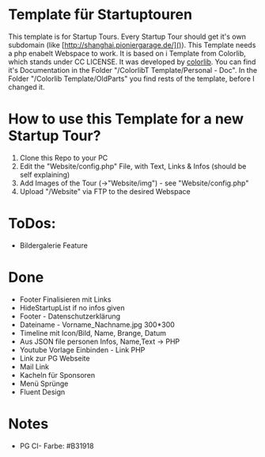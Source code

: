 # Template für Startuptouren
This template is for Startup Tours. Every Startup Tour should get it's own subdomain (like [http://shanghai.pioniergarage.de/]()). This Template needs a php enabelt Webspace to work. It is based on i Template from Colorlib, which stands under CC LICENSE. It was developed by [colorlib](https://colorlib.com/wp/template/personal/). You can find it's Documentation in the Folder "/ColorlibT Template/Personal - Doc". In the Folder  "/Colorlib Template/OldParts" you find rests of the template, before I changed it.

# How to use this Template for a new Startup Tour?
1. Clone this Repo to your PC
2. Edit the "Website/config.php" File, with Text, Links & Infos (should be self explaining)
3. Add Images of the Tour (->"Website/img") - see "Website/config.php"
4. Upload "/Website" via FTP to the desired Webspace

# ToDos:
* Bildergalerie Feature


# Done
* Footer Finalisieren mit Links
* HideStartupList if no infos given
* Footer - Datenschutzerklärung
* Dateiname - Vorname_Nachname.jpg 300*300
* Timeline mit Icon/Bild, Name, Brange, Datum
* Aus JSON file personen Infos, Name,Text  -> PHP
* Youtube Vorlage Einbinden - Link PHP
* Link zur PG Webseite
* Mail Link
* Kacheln für Sponsoren
* Menü Sprünge
* Fluent Design

# Notes
* PG CI- Farbe: #B31918
